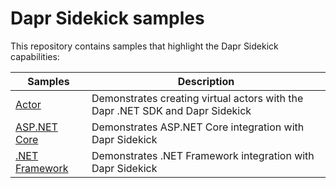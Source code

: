 # Dapr Sidekick samples

This repository contains samples that highlight the Dapr Sidekick capabilities:

| Samples                          | Description                                                                   |
| -------------------------------- | ----------------------------------------------------------------------------- |
| [Actor](./Actor)                 | Demonstrates creating virtual actors with the Dapr .NET SDK and Dapr Sidekick |
| [ASP.NET Core](./AspNetCore)     | Demonstrates ASP.NET Core integration with Dapr Sidekick                      |
| [.NET Framework](./NetFramework) | Demonstrates .NET Framework integration with Dapr Sidekick                    |
